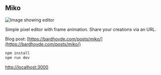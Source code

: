## Miko

![Image showing editor]([https://example.com/image.png](https://bardhovde.com/assets/miko.png))

Simple pixel editor with frame animation. Share your creations via an URL.

Blog post: [https://bardhovde.com/posts/miko/](https://bardhovde.com/posts/miko/)

```bash
npm install
npm run dev
```

[http://localhost:3000](http://localhost:3000)

